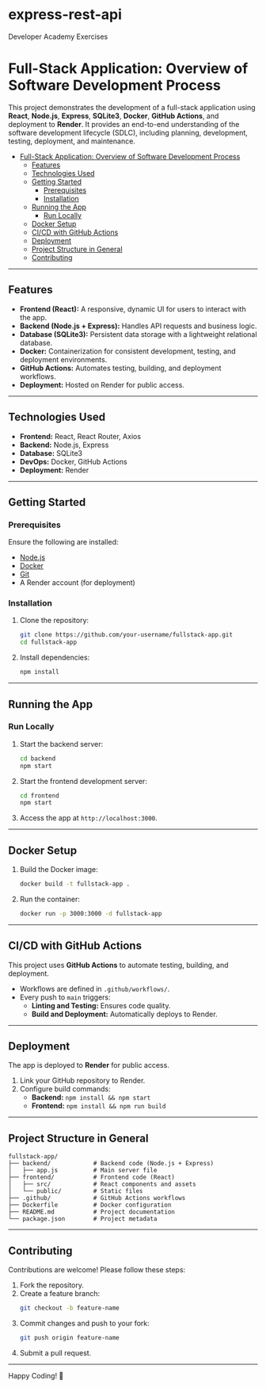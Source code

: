 # express-rest-api

Developer Academy Exercises

# Full-Stack Application: Overview of Software Development Process

This project demonstrates the development of a full-stack application using **React**, **Node.js**, **Express**, **SQLite3**, **Docker**, **GitHub Actions**, and deployment to **Render**. It provides an end-to-end understanding of the software development lifecycle (SDLC), including planning, development, testing, deployment, and maintenance.

- [Full-Stack Application: Overview of Software Development Process](#full-stack-application-overview-of-software-development-process)
  - [Features](#features)
  - [Technologies Used](#technologies-used)
  - [Getting Started](#getting-started)
    - [Prerequisites](#prerequisites)
    - [Installation](#installation)
  - [Running the App](#running-the-app)
    - [Run Locally](#run-locally)
  - [Docker Setup](#docker-setup)
  - [CI/CD with GitHub Actions](#cicd-with-github-actions)
  - [Deployment](#deployment)
  - [Project Structure in General](#project-structure-in-general)
  - [Contributing](#contributing)

---

## Features

- **Frontend (React):** A responsive, dynamic UI for users to interact with the app.
- **Backend (Node.js + Express):** Handles API requests and business logic.
- **Database (SQLite3):** Persistent data storage with a lightweight relational database.
- **Docker:** Containerization for consistent development, testing, and deployment environments.
- **GitHub Actions:** Automates testing, building, and deployment workflows.
- **Deployment:** Hosted on Render for public access.

---

## Technologies Used

- **Frontend:** React, React Router, Axios
- **Backend:** Node.js, Express
- **Database:** SQLite3
- **DevOps:** Docker, GitHub Actions
- **Deployment:** Render

---

## Getting Started

### Prerequisites

Ensure the following are installed:

- [Node.js](https://nodejs.org/)
- [Docker](https://www.docker.com/)
- [Git](https://git-scm.com/)
- A Render account (for deployment)

### Installation

1. Clone the repository:
   ```bash
   git clone https://github.com/your-username/fullstack-app.git
   cd fullstack-app
   ```
2. Install dependencies:
   ```bash
   npm install
   ```

---

## Running the App

### Run Locally

1. Start the backend server:
   ```bash
   cd backend
   npm start
   ```
2. Start the frontend development server:
   ```bash
   cd frontend
   npm start
   ```
3. Access the app at `http://localhost:3000`.

---

## Docker Setup

1. Build the Docker image:
   ```bash
   docker build -t fullstack-app .
   ```
2. Run the container:
   ```bash
   docker run -p 3000:3000 -d fullstack-app
   ```

---

## CI/CD with GitHub Actions

This project uses **GitHub Actions** to automate testing, building, and deployment.

- Workflows are defined in `.github/workflows/`.
- Every push to `main` triggers:
  - **Linting and Testing:** Ensures code quality.
  - **Build and Deployment:** Automatically deploys to Render.

---

## Deployment

The app is deployed to **Render** for public access.

1. Link your GitHub repository to Render.
2. Configure build commands:
   - **Backend:** `npm install && npm start`
   - **Frontend:** `npm install && npm run build`

---

## Project Structure in General

```plaintext
fullstack-app/
├── backend/            # Backend code (Node.js + Express)
│   ├── app.js          # Main server file
├── frontend/           # Frontend code (React)
│   ├── src/            # React components and assets
│   └── public/         # Static files
├── .github/            # GitHub Actions workflows
├── Dockerfile          # Docker configuration
├── README.md           # Project documentation
└── package.json        # Project metadata
```

---

## Contributing

Contributions are welcome! Please follow these steps:

1. Fork the repository.
2. Create a feature branch:
   ```bash
   git checkout -b feature-name
   ```
3. Commit changes and push to your fork:
   ```bash
   git push origin feature-name
   ```
4. Submit a pull request.

---

Happy Coding! 🚀
